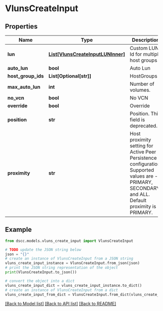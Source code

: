 # VlunsCreateInput


## Properties

Name | Type | Description | Notes
------------ | ------------- | ------------- | -------------
**lun** | [**List[VlunsCreateInputLUNInner]**](VlunsCreateInputLUNInner.md) | Custom LUN Id for multiple host groups | [optional] 
**auto_lun** | **bool** | Auto Lun | [optional] 
**host_group_ids** | **List[Optional[str]]** | HostGroups | 
**max_auto_lun** | **int** | Number of volumes. | [optional] 
**no_vcn** | **bool** | No VCN | [optional] 
**override** | **bool** | Override | [optional] 
**position** | **str** | Position. This field is deprecated. | [optional] 
**proximity** | **str** | Host proximity setting for Active Peer Persistence configuration. Supported values are - PRIMARY, SECONDARY and ALL. Default proximity is PRIMARY. | [optional] 

## Example

```python
from dscc.models.vluns_create_input import VlunsCreateInput

# TODO update the JSON string below
json = "{}"
# create an instance of VlunsCreateInput from a JSON string
vluns_create_input_instance = VlunsCreateInput.from_json(json)
# print the JSON string representation of the object
print(VlunsCreateInput.to_json())

# convert the object into a dict
vluns_create_input_dict = vluns_create_input_instance.to_dict()
# create an instance of VlunsCreateInput from a dict
vluns_create_input_from_dict = VlunsCreateInput.from_dict(vluns_create_input_dict)
```
[[Back to Model list]](../README.md#documentation-for-models) [[Back to API list]](../README.md#documentation-for-api-endpoints) [[Back to README]](../README.md)


